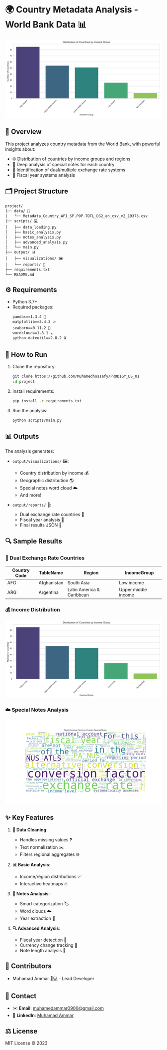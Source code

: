 # 🌍 Country Metadata Analysis - World Bank Data 📊

![Example Visualization](output/visualizations/income_distribution.png)

## 📌 Overview

This project analyzes country metadata from the World Bank, with powerful insights about:

- 🌐 Distribution of countries by income groups and regions
- 📝 Deep analysis of special notes for each country
- 💱 Identification of dual/multiple exchange rate systems
- 📅 Fiscal year systems analysis

## 🗂 Project Structure

```
project/
├── data/ 📁
│   └── Metadata_Country_API_SP.POP.TOTL_DS2_en_csv_v2_19373.csv
├── scripts/ 💻
│   ├── data_loading.py
│   ├── basic_analysis.py
│   ├── notes_analysis.py
│   ├── advanced_analysis.py
│   └── main.py
├── output/ 📊
│   ├── visualizations/ 🖼
│   └── reports/ 📄
├── requirements.txt
└── README.md
```

## ⚙️ Requirements

- Python 3.7+
- Required packages:
  ```
  pandas==1.3.4 🐼
  matplotlib==3.4.3 📈
  seaborn==0.11.2 🎨
  wordcloud==1.8.1 ☁️
  python-dateutil==2.8.2 ⏳
  ```

## 🚀 How to Run

1. Clone the repository:
   ```bash
   git clone https://github.com/Muhamedhossafy/PRODIGY_DS_01
   cd project
   ```

2. Install requirements:
   ```bash
   pip install -r requirements.txt
   ```

3. Run the analysis:
   ```bash
   python scripts/main.py
   ```

## 📊 Outputs

The analysis generates:

- `output/visualizations/` 🖼:
  - Country distribution by income 💰
  - Geographic distribution 🌎
  - Special notes word cloud ☁️
  - And more!

- `output/reports/` 📄:
  - Dual exchange rate countries 💱
  - Fiscal year analysis 📅
  - Final results JSON 📑

## 🔍 Sample Results

### 💱 Dual Exchange Rate Countries
| Country Code | TableName          | Region                 | IncomeGroup     |
|--------------|--------------------|------------------------|-----------------|
| AFG          | Afghanistan        | South Asia             | Low income      |
| ARG          | Argentina          | Latin America & Caribbean | Upper middle income |

### 💰 Income Distribution
![Income Distribution](output/visualizations/income_distribution.png)

### ☁️ Special Notes Analysis
![Word Cloud](output/visualizations/notes_wordcloud.png)

## ✨ Key Features

1. **🧹 Data Cleaning**:
   - Handles missing values ❓
   - Text normalization ✂️
   - Filters regional aggregates 🌐

2. **📊 Basic Analysis**:
   - Income/region distributions 📈
   - Interactive heatmaps 🔥

3. **📝 Notes Analysis**:
   - Smart categorization 🏷️
   - Word clouds ☁️
   - Year extraction 📅

4. **🔍 Advanced Analysis**:
   - Fiscal year detection 📅
   - Currency change tracking 💱
   - Note length analysis 📏

## 👥 Contributors

- Muhamad Ammar 👨💻 - Lead Developer

## 📧 Contact
- ✉️ **Email**: [muhamedammar0900@gmail.com](mailto:muhamedammar0900@gmail.com)  
- 🔗 **LinkedIn**: [Muhamad Ammar](https://www.linkedin.com/in/muhamad-ammar-18b427306)

## ⚖️ License

MIT License © 2023
